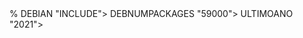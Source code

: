 <!--- <?xml version="1.0" encoding="utf-8" ?> --->
<!--
Este arquivo contém padrões que podem ser usados para personalizar sua 
cópia do guia. Eles serão usados na hora da geração do documento marcando 
as seções para inclusão (INCLUDE) ou remoção (IGNORE) na versão final. 
Pelo menos uma deve ser incluída! 
-->
<!-- Indica se os dados/capítulos referentes a distribuição serão incluídos -->
<!-- dependendo das condições acima. Escolha somente uma! -->
<!--- <!ENTITY --->% DEBIAN        "INCLUDE">

<!-- Número de pacotes da distribução Debian -->
<!--- <!ENTITY --->DEBNUMPACKAGES "59000">

<!-- Dados variáveis -->
<!--- <!ENTITY --->ULTIMOANO "2021">

